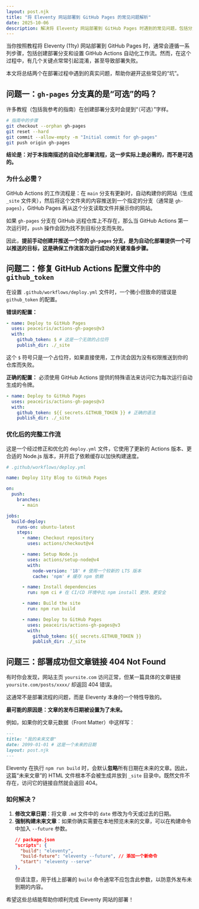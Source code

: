 ```yaml
---
layout: post.njk
title: "将 Eleventy 网站部署到 GitHub Pages 的常见问题解析"
date: 2025-10-06
description: 解决将 Eleventy 网站部署到 GitHub Pages 时遇到的常见问题，包括分支设置、令牌配置和文章链接 404 错误。
---
```


当你按照教程将 Eleventy (11ty) 网站部署到 GitHub Pages 时，通常会遵循一系列步骤，包括创建部署分支和设置 GitHub Actions 自动化工作流。然而，在这个过程中，有几个关键点常常引起混淆，甚至导致部署失败。

本文将总结两个在部署过程中遇到的真实问题，帮助你避开这些常见的“坑”。

## 问题一：`gh-pages` 分支真的是“可选”的吗？

许多教程（包括我参考的指南）在创建部署分支时会提到“（可选）”字样。

```bash
# 指南中的步骤
git checkout --orphan gh-pages
git reset --hard
git commit --allow-empty -m "Initial commit for gh-pages"
git push origin gh-pages
```

**结论是：对于本指南描述的自动化部署流程，这一步实际上是必需的，而不是可选的。**

### 为什么必需？

GitHub Actions 的工作流程是：在 `main` 分支有更新时，自动构建你的网站（生成 `_site` 文件夹），然后将这个文件夹的内容推送到一个指定的分支（通常是 `gh-pages`），GitHub Pages 再从这个分支读取文件并展示你的网站。

如果 `gh-pages` 分支在 GitHub 远程仓库上不存在，那么当 GitHub Actions 第一次运行时，`push` 操作会因为找不到目标分支而失败。

因此，**提前手动创建并推送一个空的 `gh-pages` 分支，是为自动化部署提供一个可以推送的目标，这是确保工作流首次运行成功的关键准备步骤。**

## 问题二：修复 GitHub Actions 配置文件中的 `github_token`

在设置 `.github/workflows/deploy.yml` 文件时，一个微小但致命的错误是 `github_token` 的配置。

**错误的配置：**
```yaml
- name: Deploy to GitHub Pages
  uses: peaceiris/actions-gh-pages@v3
  with:
    github_token: $ # 这是一个无效的占位符
    publish_dir: ./_site
```

这个 `$` 符号只是一个占位符，如果直接使用，工作流会因为没有权限推送到你的仓库而失败。

**正确的配置：**
必须使用 GitHub Actions 提供的特殊语法来访问它为每次运行自动生成的令牌。

```yaml
- name: Deploy to GitHub Pages
  uses: peaceiris/actions-gh-pages@v3
  with:
    github_token: ${{ secrets.GITHUB_TOKEN }} # 正确的语法
    publish_dir: ./_site
```

### 优化后的完整工作流

这是一个经过修正和优化的 `deploy.yml` 文件，它使用了更新的 Actions 版本、更合适的 Node.js 版本，并开启了依赖缓存以加快构建速度。

```yaml
# .github/workflows/deploy.yml

name: Deploy 11ty Blog to GitHub Pages

on:
  push:
    branches:
      - main

jobs:
  build-deploy:
    runs-on: ubuntu-latest
    steps:
      - name: Checkout repository
        uses: actions/checkout@v4

      - name: Setup Node.js
        uses: actions/setup-node@v4
        with:
          node-version: '18' # 使用一个较新的 LTS 版本
          cache: 'npm' # 缓存 npm 依赖

      - name: Install dependencies
        run: npm ci # 在 CI/CD 环境中比 npm install 更快、更安全

      - name: Build the site
        run: npm run build

      - name: Deploy to GitHub Pages
        uses: peaceiris/actions-gh-pages@v3
        with:
          github_token: ${{ secrets.GITHUB_TOKEN }}
          publish_dir: ./_site
```

## 问题三：部署成功但文章链接 404 Not Found

有时你会发现，网站主页 `yoursite.com` 访问正常，但某一篇具体的文章链接 `yoursite.com/posts/xxxx/` 却返回 404 错误。

这通常不是部署流程的问题，而是 Eleventy 本身的一个特性导致的。

**最可能的原因是：文章的发布日期被设置为了未来。**

例如，如果你的文章元数据（Front Matter）中这样写：

```markdown
---
title: "我的未来文章"
date: 2099-01-01 # 这是一个未来的日期
layout: post.njk
---
```

Eleventy 在执行 `npm run build` 时，会默认**忽略**所有日期在未来的文章。因此，这篇“未来文章”的 HTML 文件根本不会被生成并放到 `_site` 目录中。既然文件不存在，访问它的链接自然就会返回 404。

### 如何解决？

1.  **修改文章日期**：将文章 `.md` 文件中的 `date` 修改为今天或过去的日期。
2.  **强制构建未来文章**：如果你确实需要在本地预览未来的文章，可以在构建命令中加入 `--future` 参数。
    ```json
    // package.json
    "scripts": {
      "build": "eleventy",
      "build-future": "eleventy --future", // 添加一个新命令
      "start": "eleventy --serve"
    },
    ```
    但请注意，用于线上部署的 `build` 命令通常不应包含此参数，以防意外发布未到期的内容。

希望这些总结能帮助你顺利完成 Eleventy 网站的部署！
```

